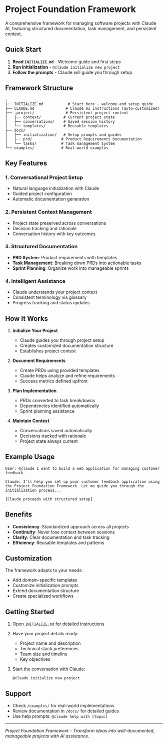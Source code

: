 # Project Foundation Framework

A comprehensive framework for managing software projects with Claude AI, featuring structured documentation, task management, and persistent context.

## Quick Start

1. **Read `INITIALIZE.md`** - Welcome guide and first steps
2. **Run initialization** - `@claude initialize new project`
3. **Follow the prompts** - Claude will guide you through setup

## Framework Structure

```
.
├── INITIALIZE.md           # Start here - welcome and setup guide
├── CLAUDE.md              # Claude AI instructions (auto-customized)
├── .project/              # Persistent project context
│   ├── context/          # Current project state
│   ├── conversations/    # Saved session history
│   └── templates/        # Reusable templates
├── docs/
│   ├── initialization/   # Setup prompts and guides
│   ├── prd/             # Product Requirements Documentation
│   └── tasks/           # Task management system
└── examples/            # Real-world examples
```

## Key Features

### 1. Conversational Project Setup
- Natural language initialization with Claude
- Guided project configuration
- Automatic documentation generation

### 2. Persistent Context Management
- Project state preserved across conversations
- Decision tracking and rationale
- Conversation history with key outcomes

### 3. Structured Documentation
- **PRD System**: Product requirements with templates
- **Task Management**: Breaking down PRDs into actionable tasks
- **Sprint Planning**: Organize work into manageable sprints

### 4. Intelligent Assistance
- Claude understands your project context
- Consistent terminology via glossary
- Progress tracking and status updates

## How It Works

1. **Initialize Your Project**
   - Claude guides you through project setup
   - Creates customized documentation structure
   - Establishes project context

2. **Document Requirements**
   - Create PRDs using provided templates
   - Claude helps analyze and refine requirements
   - Success metrics defined upfront

3. **Plan Implementation**
   - PRDs converted to task breakdowns
   - Dependencies identified automatically
   - Sprint planning assistance

4. **Maintain Context**
   - Conversations saved automatically
   - Decisions tracked with rationale
   - Project state always current

## Example Usage

```
User: @claude I want to build a web application for managing customer feedback

Claude: I'll help you set up your customer feedback application using the Project Foundation Framework. Let me guide you through the initialization process...

[Claude proceeds with structured setup]
```

## Benefits

- **Consistency**: Standardized approach across all projects
- **Continuity**: Never lose context between sessions
- **Clarity**: Clear documentation and task tracking
- **Efficiency**: Reusable templates and patterns

## Customization

The framework adapts to your needs:
- Add domain-specific templates
- Customize initialization prompts
- Extend documentation structure
- Create specialized workflows

## Getting Started

1. Open `INITIALIZE.md` for detailed instructions
2. Have your project details ready:
   - Project name and description
   - Technical stack preferences
   - Team size and timeline
   - Key objectives

3. Start the conversation with Claude:
   ```
   @claude initialize new project
   ```

## Support

- Check `/examples/` for real-world implementations
- Review documentation in `/docs/` for detailed guides
- Use help prompts: `@claude help with [topic]`

---

*Project Foundation Framework - Transform ideas into well-documented, manageable projects with AI assistance.*